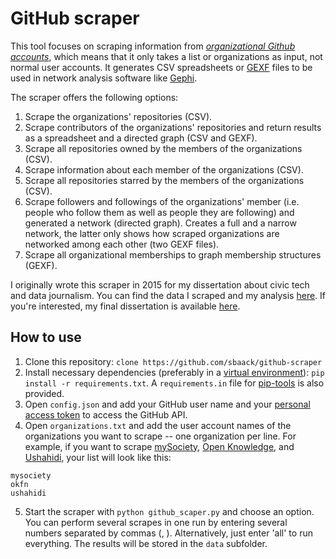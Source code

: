 # GitHub scraper

This tool focuses on scraping information from _[organizational Github accounts](https://developer.github.com/v3/orgs/)_, which means that it only takes a list or organizations as input, not normal user accounts. It generates CSV spreadsheets or [GEXF](http://gexf.net/format/) files to be used in network analysis software like [Gephi](https://gephi.github.io/).

The scraper offers the following options:

1. Scrape the organizations' repositories (CSV).
2. Scrape contributors of the organizations' repositories and return results as a spreadsheet and a directed graph (CSV and GEXF).
3. Scrape all repositories owned by the members of the organizations (CSV).
4. Scrape information about each member of the organizations (CSV).
5. Scrape all repositories starred by the members of the organizations (CSV).
6. Scrape followers and followings of the organizations' member (i.e. people who follow them as well as people they are following) and generated a network (directed graph). Creates a full and a narrow network, the latter only shows how scraped organizations are networked among each other (two GEXF files).
7. Scrape all organizational memberships to graph membership structures (GEXF).

I originally wrote this scraper in 2015 for my dissertation about civic tech and data journalism. You can find the data I scraped and my analysis [here](https://sbaack.com/blog/scraping-the-global-civic-tech-community-on-github-part-2.html). If you're interested, my final dissertation is available [here](http://hdl.handle.net/11370/4c94668a-c25c-43cb-9b36-5d54e3ff3c2e).

## How to use

1. Clone this repository: `clone https://github.com/sbaack/github-scraper`
2. Install necessary dependencies (preferably in a [virtual environment](https://docs.python.org/3/tutorial/venv.html)): `pip install -r requirements.txt`. A `requirements.in` file for [pip-tools](https://github.com/jazzband/pip-tools) is also provided.
3. Open `config.json` and add your GitHub user name and your [personal access token](https://github.com/settings/tokens) to access the GitHub API.
4. Open `organizations.txt` and add the user account names of the organizations you want to scrape -- one organization per line. For example, if you want to scrape [mySociety](https://github.com/mysociety), [Open Knowledge](https://github.com/okfn), and [Ushahidi](https://github.com/ushahidi), your list will look like this:

```
mysociety
okfn
ushahidi
```

5. Start the scraper with `python github_scaper.py` and choose an option. You can perform several scrapes in one run by entering several numbers separated by commas (, ). Alternatively, just enter 'all' to run everything. The results will be stored in the `data` subfolder.